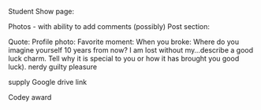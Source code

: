 Student Show page:

Photos - with ability to add comments (possibly)
Post section:




Quote:
Profile photo:
Favorite moment:
When you broke:
Where do you imagine yourself 10 years from now?
I am lost without my…describe a good luck charm. Tell why it is special to you or how it has brought you good luck).
nerdy guilty pleasure


supply  Google drive link


Codey award
